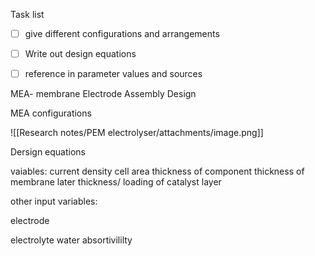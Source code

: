 
Task list
- [ ] give different configurations and arrangements
- [ ] Write out design equations
- [ ] reference in parameter values and sources


MEA- membrane Electrode Assembly Design


MEA configurations

![[Research notes/PEM electrolyser/attachments/image.png]]



Dersign equations




vaiables:
current density
cell area
thickness of component
	thickness of membrane later
	thickness/ loading of catalyst layer

other input variables:

electrode


electrolyte
water absortivililty


